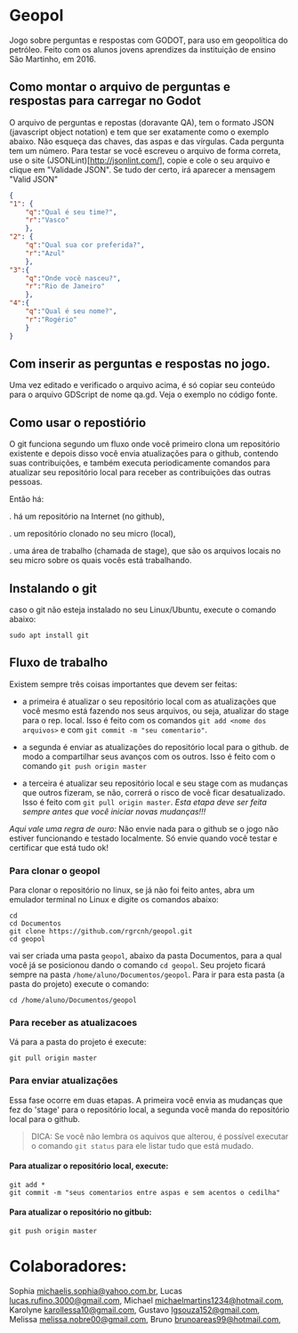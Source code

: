 # Geopol

Jogo sobre perguntas e respostas com GODOT, para uso em geopolítica do petróleo.
Feito com os alunos jovens aprendizes da instituição de ensino São Martinho,
em 2016.

## Como montar o arquivo de perguntas e respostas para carregar no Godot

O arquivo de perguntas e repostas (doravante QA), tem o formato 
JSON (javascript object notation) e tem que ser exatamente como o exemplo abaixo. 
Não esqueça das chaves, das aspas e das vírgulas. Cada pergunta tem um número.
Para testar se você escreveu o arquivo de forma correta, use o site (JSONLint)[http://jsonlint.com/], copie e cole o seu arquivo e clique em "Validade JSON". Se tudo der
certo, irá aparecer a mensagem "Valid JSON"


```json
{
"1": {
	"q":"Qual é seu time?", 
	"r":"Vasco"
	}, 
"2": {
	"q":"Qual sua cor preferida?", 
	"r":"Azul"
	}, 
"3":{
	"q":"Onde você nasceu?", 
	"r":"Rio de Janeiro"
	}, 
"4":{
	"q":"Qual é seu nome?", 
	"r":"Rogério"
	}
}

```

## Com inserir as perguntas e respostas no jogo.

Uma vez editado e verificado o arquivo acima, é só copiar seu conteúdo para o arquivo
GDScript de nome qa.gd. Veja o exemplo no código fonte.


## Como usar o repostiório

O git funciona segundo um fluxo onde você primeiro clona
um repositório existente e depois disso você envia atualizações
para o github, contendo suas contribuições, e também executa 
periodicamente comandos para atualizar seu repositório local
para receber as contribuições das outras pessoas.

Então há:

 . há um repositório na Internet (no github),

 . um repositório clonado no seu micro (local),

 . uma área de trabalho (chamada de stage), que são os arquivos locais
no seu micro sobre os quais vocês está trabalhando.


## Instalando o git

caso o git não esteja instalado no seu Linux/Ubuntu, execute o comando abaixo:

```
sudo apt install git
```

## Fluxo de trabalho

Existem sempre três coisas importantes que devem ser feitas: 

* a primeira é atualizar o seu repositório local com as atualizações
que você mesmo está fazendo nos seus arquivos, ou seja, atualizar do
stage para o rep. local. Isso é feito com os comandos `git add <nome dos arquivos>`
e com `git commit -m "seu comentario"`.

* a segunda é enviar as atualizações do repositório local para o github.
de modo a compartilhar seus avanços com os outros.
Isso é feito com o comando `git push origin master` 

* a terceira é atualizar seu repositório local e seu stage com as mudanças
que outros fizeram, se não, correrá o risco de você ficar desatualizado.
Isso é feito com `git pull origin master`. *Esta etapa deve ser feita sempre
antes que você iniciar novas mudanças!!!*

*Aqui vale uma regra de ouro:* Não envie nada para o github se 
o jogo não estiver funcionando e testado localmente.
Só envie quando você testar e certificar que está tudo ok!


### Para clonar o geopol

Para clonar o repositório no linux, se já não foi feito antes, abra um 
emulador terminal no Linux e digite os comandos abaixo:

```
cd 
cd Documentos
git clone https://github.com/rgrcnh/geopol.git
cd geopol
```

vai ser criada uma pasta `geopol`, abaixo da pasta Documentos, para a qual você
já se posicionou dando o comando `cd geopol`. Seu projeto ficará sempre na pasta `/home/aluno/Documentos/geopol`. Para ir para esta pasta (a pasta do projeto) execute o comando:

```
cd /home/aluno/Documentos/geopol
```


### Para receber as atualizacoes

Vá para a pasta do projeto é execute:

```
git pull origin master
```

### Para enviar atualizações

Essa fase ocorre em duas etapas. A primeira você envia as mudanças que fez do 'stage' para o repositório local, a segunda você manda do repositório local para o github.

> DICA: Se você não lembra os aquivos que alterou, é possível executar o comando `git status` para ele listar tudo que está mudado.

#### Para atualizar o repositório local, execute:

```
git add *
git commit -m "seus comentarios entre aspas e sem acentos o cedilha"
```

#### Para atualizar o repositório no gitbub:

```
git push origin master
```



# Colaboradores:

Sophia <michaelis.sophia@yahoo.com.br>,
Lucas <lucas.rufino.3000@gmail.com>,
Michael <michaelmartins1234@hotmail.com>,
Karolyne <karollessa10@gmail.com>,
Gustavo <lgsouza152@gmail.com>,
Melissa <melissa.nobre00@gmail.com>,
Bruno <brunoareas99@hotmail.com>,
